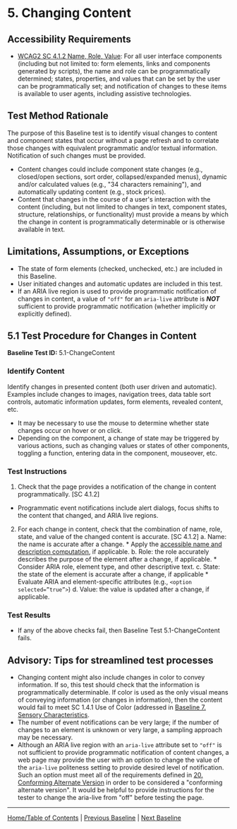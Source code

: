 # 5. Changing Content

Accessibility Requirements
--------------------------
-   [WCAG2 SC 4.1.2 Name, Role, Value](https://www.w3.org/TR/UNDERSTANDING-WCAG20/ensure-compat-rsv.html): For all user interface components (including but not limited to: form elements, links and components generated by scripts), the name and role can be programmatically determined; states, properties, and values that can be set by the user can be programmatically set; and notification of changes to these items is available to user agents, including assistive technologies.

Test Method Rationale
---------------------
The purpose of this Baseline test is to identify visual changes to content and component states that occur without a page refresh and to correlate those changes with equivalent programmatic and/or textual information. Notification of such changes must be provided.
-   Content changes could include component state changes (e.g., closed/open sections, sort order, collapsed/expanded menus), dynamic and/or calculated values (e.g., "34 characters remaining"), and automatically updating content (e.g., stock prices).
-   Content that changes in the course of a user's interaction with the content (including, but not limited to changes in text, component states, structure, relationships, or functionality) must provide a means by which the change in content is programmatically determinable or is otherwise available in text.

Limitations, Assumptions, or Exceptions
---------------------------------------
-   The state of form elements (checked, unchecked, etc.) are included in this Baseline.
-   User initiated changes and automatic updates are included in this test.
- If an ARIA live region is used to provide programmatic notification of changes in content, a value of `"off"` for an `aria-live` attribute is ***NOT*** sufficient to provide programmatic notification (whether implicitly or explicitly defined).

5.1 Test Procedure for Changes in Content
---------------------------------------------
**Baseline Test ID:** 5.1-ChangeContent
### Identify Content
Identify changes in presented content (both user driven and automatic). Examples include changes to images, navigation trees, data table sort controls, automatic information updates, form elements, revealed content, etc.
-   It may be necessary to use the mouse to determine whether state changes occur on hover or on click.
-   Depending on the component, a change of state may be triggered by various actions, such as changing values or states of other components, toggling a function, entering data in the component, mouseover, etc.

### Test Instructions

1. Check that the page provides a notification of the change in content programmatically. [SC 4.1.2]
  - Programmatic event notifications include alert dialogs, focus shifts to the content that changed, and ARIA live regions.
2. For each change in content, check that the combination of name, role, state, and value of the changed content is accurate. [SC 4.1.2]
    a. Name: the name is accurate after a change. 
        * Apply the [accessible name and description computation](https://www.w3.org/TR/html-aam-1.0/#accessible-name-and-description-computation), if applicable. 
    b. Role: the role accurately describes the purpose of the element after a change, if applicable.
        * Consider ARIA role, element type, and other descriptive text.
    c. State: the state of the element is accurate after a change, if applicable
        * Evaluate ARIA and element-specific attributes (e.g., `<option selected=”true”>`)
    d. Value: the value is updated after a change, if applicable.

### Test Results
- If any of the above checks fail, then Baseline Test 5.1-ChangeContent fails.

Advisory: Tips for streamlined test processes
---------------------------------------------

- Changing content might also include changes in color to convey information. If so, this test should check that the information is programmatically determinable. If color is used as the only visual means of conveying information (or changes in information), then the content would fail to meet SC 1.4.1 Use of Color (addressed in [Baseline 7. Sensory Characteristics](07Sensory.md).
- The number of event notifications can be very large; if the number of changes to an element is unknown or very large, a sampling approach may be necessary.
- Although an ARIA live region with an `aria-live` attribute set to `"off"` is not sufficient to provide programmatic notification of content changes, a web page may provide the user with an option to change the value of the `aria-live` politeness setting to provide desired level of notification. Such an option must meet all of the requirements defined in [20. Conforming Alternate Version](20AlternateVersions.md) in order to be considered a "conforming alternate version". It would be helpful to provide instructions for the tester to change the aria-live from "off" before testing the page.

----------------------------------------
[Home/Table of Contents](index.md) | [Previous Baseline](04RepetitiveContent.md) | [Next Baseline](06Images.md)

